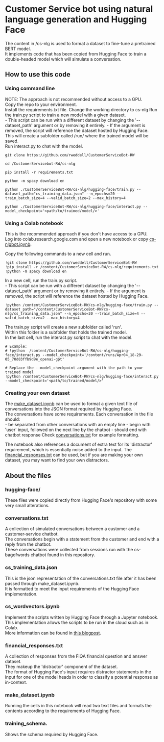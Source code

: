 # Customer Service bot using natural language generation and Hugging Face

The content in /cs-nlg is used to format a dataset to fine-tune a pretrained BERT model.  
It implements code that has been copied from Hugging Face to train a double-headed model which will simulate a conversation.


## How to use this code
### Using command line
NOTE: The approach is not recommended without access to a GPU.  
Copy the repo to your environment.  
Install the requirements.txt file. 
Change the working directory to cs-nlg
Run the train.py script to train a new model with a given dataset.  
    - This script can be run with a different dataset by changing the '--dataset_path' argument or by removing it entirely.
    - If the argument is removed, the script will reference the dataset hosted by Hugging Face.  
This will create a subfolder called /run/ where the trained model will be saved.  
Run interact.py to chat with the model.  
```
git clone https://github.com/rweddell/CustomerServiceBot-RW

cd /CustomerServicebot-RW/cs-nlg

pip install -r requirements.txt

python -m spacy download en

python ./CustomerServiceBot-RW/cs-nlg/hugging-face/train.py --dataset_path="cs_training_data.json" --n_epochs=20 --train_batch_size=4 --valid_batch_size=2 --max_history=4

python ./CustomerServiceBot-RW/cs-nlg/hugging-face/interact.py --model_checkpoint='<path/to/trained/model/>'
```

### Using a Colab notebook
This is the recommended approach if you don't have access to a GPU.   
Log into colab.research.google.com and open a new notebook or copy [cs-nlgbot.ipynb](https://github.com/rweddell/CustomerServiceBot-RW/blob/main/cs-nlg/cs-nlgbot.ipynb).  

Copy the following commands to a new cell and run.    
```
!git clone https://github.com/rweddell/CustomerServiceBot-RW  
!pip install -r /content/CustomerServiceBot-RW/cs-nlg/requirements.txt
!python -m spacy download en 
```
In a new cell, run the train.py script.  
    - This script can be run with a different dataset by changing the '--dataset_path' argument or by removing it entirely.
    - If the argument is removed, the script will reference the dataset hosted by Hugging Face.  
```
!python /content/CustomerServiceBot-RW/cs-nlg/hugging-face/train.py --dataset_path="/content/CustomerServiceBot-RW/cs-nlg/cs_training_data.json" --n_epochs=20 --train_batch_size=4 --valid_batch_size=2 --max_history=4  
```
The train.py script will create a new subfolder called 'run'.  
Within this folder is a subfolder that holds the trained model.   
In the last cell, run the interact.py script to chat with the model.  
```
# Example:
# !python  /content/CustomerServiceBot-RW/cs-nlg/hugging-face/interact.py --model_checkpoint='/content/runs/Apr04_18-29-05_70d03ffb9d9e_openai-gpt'

# Replace the --model_checkpoint argument with the path to your trained model
!python /content/CustomerServiceBot-RW/cs-nlg/hugging-face/interact.py --model_checkpoint='<path/to/trained/model/>'  
```  

### Creating your own dataset
The [make_dataset.ipynb](https://github.com/rweddell/CustomerServiceBot-RW/blob/main/cs-nlg/make_dataset.ipynb) can be used to format a given text file of conversations into the JSON format required by Hugging Face.  
The conversations have some requirements. Each conversation in the file should:  
    - be separated from other conversations with an empty line
    - begin with 'user' input, followed on the next line by the chatbot
    - should end with chatbot response 
Check [conversations.txt](https://github.com/rweddell/CustomerServiceBot-RW/blob/main/cs-nlg/conversations.txt) for example formatting.

The notebook also references a document of extra text for its 'distractor' requirement, which is essentially noise added to the input. The [financial_responses.txt](https://github.com/rweddell/CustomerServiceBot-RW/blob/main/cs-nlg/financial_responses.txt) can be used, but if you are making your own dataset, you may want to find your own distractors.

## About the files
### hugging-face/
These files were copied directly from Hugging Face's repository with some very small alterations.  
### conversations.txt
A collection of simulated conversations between a customer and a customer-service chatbot.   
The conversations begin with a statement from the customer and end with a reply from the chatbot.  
These conversations were collected from sessions run with the cs-bagofwords chatbot found in this repository.  
### cs_training_data.json
This is the json representation of the conversations.txt file after it has been passed through make_dataset.ipynb.   
It is formatted to meet the input requirements of the Hugging Face implementation.  
### cs_wordvectors.ipynb
Implement the scripts written by Hugging Face through a Jupyter notebook.  
This implementation allows the scripts to be run in the cloud such as in Colab.   
More information can be found in [this blogpost](https://medium.com/huggingface/how-to-build-a-state-of-the-art-conversational-ai-with-transfer-learning-2d818ac26313).   
### financial_responses.txt
A collection of responses from the FiQA financial question and answer dataset.  
They makeup the 'distractor' component of the dataset.   
The format of Hugging Face's input requires distractor statements in the input for one of the model heads in order to classify a potential response as in-context.   
### make_dataset.ipynb
Running the cells in this notebook will read two text files and formats the contents according to the requirements of Hugging Face.
### training_schema.
Shows the schema required by Hugging Face.
